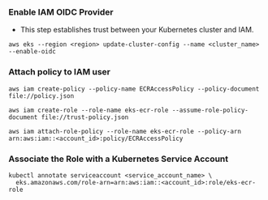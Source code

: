 ### Enable IAM OIDC Provider
- This step establishes trust between your Kubernetes cluster and IAM.
```
aws eks --region <region> update-cluster-config --name <cluster_name> --enable-oidc
```
### Attach policy to IAM user
```
aws iam create-policy --policy-name ECRAccessPolicy --policy-document file://policy.json
```
```
aws iam create-role --role-name eks-ecr-role --assume-role-policy-document file://trust-policy.json
```
```
aws iam attach-role-policy --role-name eks-ecr-role --policy-arn arn:aws:iam::<account_id>:policy/ECRAccessPolicy
```
### Associate the Role with a Kubernetes Service Account
```
kubectl annotate serviceaccount <service_account_name> \
  eks.amazonaws.com/role-arn=arn:aws:iam::<account_id>:role/eks-ecr-role
```
